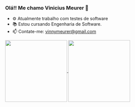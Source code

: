 ### Olá!! Me chamo Vinicius Meurer 👋

- ⚙️ Atualmente trabalho com testes de software
- 📚 Estou cursando Engenharia de Software.
- 📫 Contate-me: vinnymeurer@gmail.com



<a href="https://github.com/anuraghazra/github-readme-stats">
  <img height=200 align="center" src="https://github-readme-stats.vercel.app/api?username=vinimeurer&theme=transparent&hide_rank=true&locale=pt-br" />
</a>
<a href="https://github.com/anuraghazra/convoychat">
  <img height=200 align="center" src="https://github-readme-stats.vercel.app/api/top-langs?username=vinimeurer&layout=compact&langs_count=8&card_width=320&theme=transparent&locale=pt-br" />
</a>


